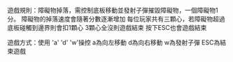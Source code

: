 遊戲規則：障礙物掉落，需控制底板移動並發射子彈摧毀障礙物，一個障礙物1分。
         障礙物的掉落速度會隨著分數逐漸增加
         每位玩家共有三顆心，若障礙物超過底板碰觸到邊界則會扣1顆心
         3顆心全沒則遊戲結束 按下ESC也會遊戲結束


遊戲方式：使用 'a' 'd' 'w'操控
         a為向左移動
         d為向右移動
         w為發射子彈
         ESC為結束遊戲
